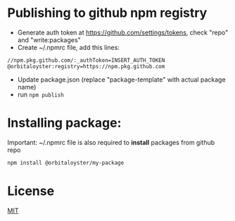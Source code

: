# Publishing to github npm registry

* Generate auth token at https://github.com/settings/tokens, check "repo" and "write:packages"
* Create ~/.npmrc file, add this lines:
```
//npm.pkg.github.com/:_authToken=INSERT_AUTH_TOKEN
@orbitaloyster:registry=https://npm.pkg.github.com
```
* Update package.json (replace "package-template" with actual package name)
* run ```npm publish```

# Installing package:

Important: ~/.npmrc file is also required to **install** packages from github repo

```bash
npm install @orbitaloyster/my-package
```

# License

[MIT](LICENSE)
